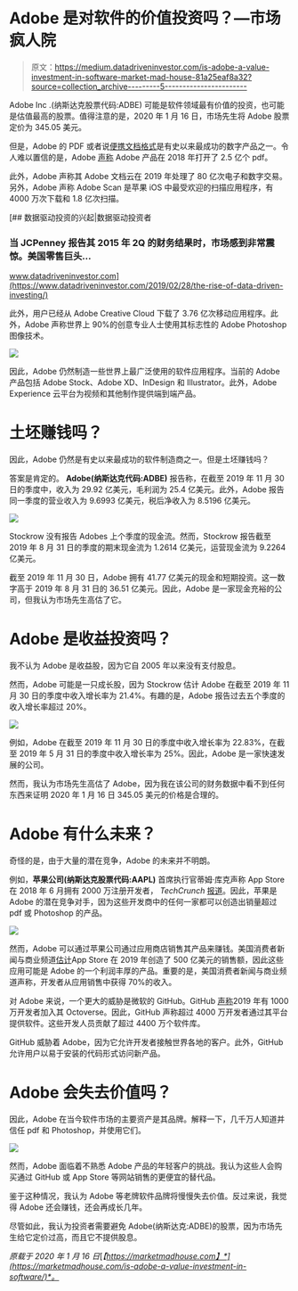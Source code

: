 # Adobe 是对软件的价值投资吗？—市场疯人院

> 原文：<https://medium.datadriveninvestor.com/is-adobe-a-value-investment-in-software-market-mad-house-81a25eaf8a32?source=collection_archive---------5----------------------->

Adobe Inc .(纳斯达克股票代码:ADBE) 可能是软件领域最有价值的投资，也可能是估值最高的股票。值得注意的是，2020 年 1 月 16 日，市场先生将 Adobe 股票定价为 345.05 美元。

但是，Adobe 的 PDF 或者说[便携文档格式](https://marketmadhouse.com/is-adobe-a-value-investment-in-software/0001924%09%20%091)是有史以来最成功的数字产品之一。令人难以置信的是，Adobe [声称](https://www.adobe.com/about-adobe/fast-facts.html) Adobe 产品在 2018 年打开了 2.5 亿个 pdf。

此外，Adobe 声称其 Adobe 文档云在 2019 年处理了 80 亿次电子和数字交易。另外，Adobe 声称 Adobe Scan 是苹果 iOS 中最受欢迎的扫描应用程序，有 4000 万次下载和 1.8 亿次扫描。

[](https://www.datadriveninvestor.com/2019/02/28/the-rise-of-data-driven-investing/) [## 数据驱动投资的兴起|数据驱动投资者

### 当 JCPenney 报告其 2015 年 2Q 的财务结果时，市场感到非常震惊。美国零售巨头…

www.datadriveninvestor.com](https://www.datadriveninvestor.com/2019/02/28/the-rise-of-data-driven-investing/) 

此外，用户已经从 Adobe Creative Cloud 下载了 3.76 亿次移动应用程序。此外，Adobe 声称世界上 90%的创意专业人士使用其标志性的 Adobe Photoshop 图像技术。

![](img/09d6b302c2dbf52723e7ff1b149b008b.png)

因此，Adobe 仍然制造一些世界上最广泛使用的软件应用程序。当前的 Adobe 产品包括 Adobe Stock、Adobe XD、InDesign 和 Illustrator。此外，Adobe Experience 云平台为视频和其他制作提供端到端产品。

# 土坯赚钱吗？

因此，Adobe 仍然是有史以来最成功的软件制造商之一。但是土坯赚钱吗？

答案是肯定的。 **Adobe(纳斯达克代码:ADBE)** 报告称，在截至 2019 年 11 月 30 日的季度中，收入为 29.92 亿美元，毛利润为 25.4 亿美元。此外，Adobe 报告同一季度的营业收入为 9.6993 亿美元，税后净收入为 8.5196 亿美元。

![](img/a9601bf56216faecda369d2571506b4d.png)

Stockrow 没有报告 Adobes 上个季度的现金流。然而，Stockrow 报告截至 2019 年 8 月 31 日的季度的期末现金流为 1.2614 亿美元，运营现金流为 9.2264 亿美元。

截至 2019 年 11 月 30 日，Adobe 拥有 41.77 亿美元的现金和短期投资。这一数字高于 2019 年 8 月 31 日的 36.51 亿美元。因此，Adobe 是一家现金充裕的公司，但我认为市场先生高估了它。

# Adobe 是收益投资吗？

我不认为 Adobe 是收益股，因为它自 2005 年以来没有支付股息。

然而，Adobe 可能是一只成长股，因为 Stockrow 估计 Adobe 在截至 2019 年 11 月 30 日的季度中收入增长率为 21.4%。有趣的是，Adobe 报告过去五个季度的收入增长率超过 20%。

![](img/fd21fa8a69a12a8df7567e3701bc6fcb.png)

例如，Adobe 在截至 2019 年 11 月 30 日的季度中收入增长率为 22.83%，在截至 2019 年 5 月 31 日的季度中收入增长率为 25%。因此，Adobe 是一家快速发展的公司。

然而，我认为市场先生高估了 Adobe，因为我在该公司的财务数据中看不到任何东西来证明 2020 年 1 月 16 日 345.05 美元的价格是合理的。

# Adobe 有什么未来？

奇怪的是，由于大量的潜在竞争，Adobe 的未来并不明朗。

例如，**苹果公司(纳斯达克股票代码:AAPL)** 首席执行官蒂姆·库克声称 App Store 在 2018 年 6 月拥有 2000 万注册开发者， *TechCrunch* [报道](https://techcrunch.com/2018/06/04/app-store-hits-20m-registered-developers-at-100b-in-revenues-500m-visitors-per-week/)。因此，苹果是 Adobe 的潜在竞争对手，因为这些开发商中的任何一家都可以创造出销量超过 pdf 或 Photoshop 的产品。

![](img/8940584e5ece707557990ce67209b4b9.png)

然而，Adobe 可以通过苹果公司通过应用商店销售其产品来赚钱。美国消费者新闻与商业频道[估计](https://www.cnbc.com/2020/01/07/apple-app-store-had-estimated-gross-sales-of-50-billion-in-2019.html)App Store 在 2019 年创造了 500 亿美元的销售额，因此这些应用可能是 Adobe 的一个利润丰厚的产品。重要的是，美国消费者新闻与商业频道声称，开发者从应用销售中获得 70%的收入。

对 Adobe 来说，一个更大的威胁是微软的 GitHub。GitHub [声称](https://octoverse.github.com/)2019 年有 1000 万开发者加入其 Octoverse。因此，GitHub 声称超过 4000 万开发者通过其平台提供软件。这些开发人员贡献了超过 4400 万个软件库。

GitHub 威胁着 Adobe，因为它允许开发者接触世界各地的客户。此外，GitHub 允许用户以易于安装的代码形式访问新产品。

# Adobe 会失去价值吗？

因此，Adobe 在当今软件市场的主要资产是其品牌。解释一下，几千万人知道并信任 pdf 和 Photoshop，并使用它们。

![](img/ec0614816f47170ce11541846e43f976.png)

然而，Adobe 面临着不熟悉 Adobe 产品的年轻客户的挑战。我认为这些人会购买通过 GitHub 或 App Store 等网站销售的更便宜的替代品。

鉴于这种情况，我认为 Adobe 等老牌软件品牌将慢慢失去价值。反过来说，我觉得 Adobe 还会赚钱，还会再成长几年。

尽管如此，我认为投资者需要避免 Adobe(纳斯达克:ADBE)的股票，因为市场先生给它定价过高，而且它不提供股息。

*原载于 2020 年 1 月 16 日*[*【https://marketmadhouse.com】*](https://marketmadhouse.com/is-adobe-a-value-investment-in-software/)*。*